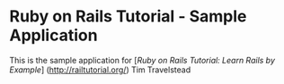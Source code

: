 # Ruby on Rails Tutorial  -  Sample Application

This is the sample application for 
[*Ruby on Rails Tutorial: Learn Rails by Example*] (http://railtutorial.org/)
Tim Travelstead